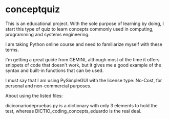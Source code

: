# conceptquiz

This is an educational project. With the sole purpose of learning by doing, I start this type of quiz to learn concepts commonly used in computing, programming and systems engineering. 

I am taking Python online course and need to familiarize myself with these terms. 

I'm getting a great guide from GEMINI, although most of the time it offers snippets of code that doesn't work, but it gives me a good example of the syntax and built-in functions that can be used. 

I must say that I am using PySimpleGUI with the license type: No-Cost, for personal and non-commercial purposes.

About using the listed files:

diciconariodepruebas.py is a dictionary with only 3 elements to hold the test, whereas DICTIO_coding_concepts_eduardo is the real deal.

